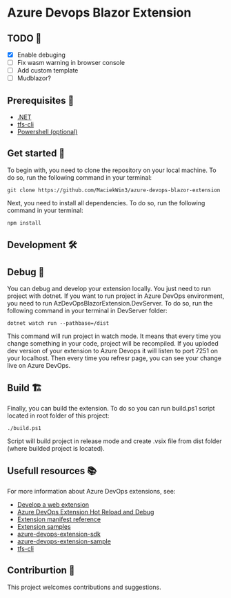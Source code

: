 ﻿# Azure Devops Blazor Extension

## TODO 📝
- [x] Enable debuging 
- [ ] Fix wasm warning in browser console
- [ ] Add custom template
- [ ] Mudblazor?

## Prerequisites 📝
- [.NET](https://dotnet.microsoft.com/en-us/)
- [tfs-cli](https://github.com/Microsoft/tfs-cli)
- [Powershell (optional)](https://learn.microsoft.com/en-us/powershell/scripting/install/installing-powershell?view=powershell-7.3)

## Get started 🚀
To begin with, you need to clone the repository on your local machine. To do so, run the following command in your terminal:
```
git clone https://github.com/MaciekWin3/azure-devops-blazor-extension
```

Next, you need to install all dependencies. To do so, run the following command in your terminal:
```
npm install
```

## Development 🛠


## Debug 🐞
You can debug and develop your extension locally. You just need to run project with dotnet. If you want to run project in Azure DevOps environment, you need to run AzDevOpsBlazorExtension.DevServer. To do so, run the following command in your terminal in DevServer folder:
```
dotnet watch run --pathbase=/dist
```
This command will run project in watch mode. It means that every time you change something in your code, project will be recompiled. If you uploded dev version of your extension to Azure Devops it will listen to port 7251 on your localhost. Then every time you refresr page, you can see your change live on Azure DevOps.

## Build 🏗
Finally, you can build the extension. To do so you can run build.ps1 script located in root folder of this project:
```
./build.ps1
```

Script will build project in release mode and create .vsix file from dist folder (where builded project is located).

## Usefull resources 📚
For more information about Azure DevOps extensions, see:
- [Develop a web extension](https://learn.microsoft.com/en-us/azure/devops/extend/get-started/node?view=azure-devops)
- [Azure DevOps Extension Hot Reload and Debug](https://github.com/microsoft/azure-devops-extension-hot-reload-and-debug)
- [Extension manifest reference](https://learn.microsoft.com/en-us/azure/devops/extend/develop/manifest?view=azure-devops)
- [Extension samples](https://learn.microsoft.com/en-us/azure/devops/extend/develop/samples-overview?view=azure-devops&source=recommendations)
- [azure-devops-extension-sdk](https://github.com/microsoft/azure-devops-extension-sdk)
- [azure-devops-extension-sample](https://github.com/microsoft/azure-devops-extension-sample)
- [tfs-cli](https://github.com/Microsoft/tfs-cli)


## Contriburtion 🤝

This project welcomes contributions and suggestions.


